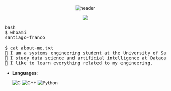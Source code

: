 <div align="center" width="100">
  <img src="https://capsule-render.vercel.app/api?color=0:1408d0,50:0860d0,100:08c4d0&height=250&section=header&text=Welcome!%20&fontSize=30&type=waving&fontColor=fefefe&&animation=fadeIn"
  alt="header"/>
</div>
<p align="center">
	<a href="https://github.com/Bouaskaoun">
		<img src="https://readme-typing-svg.herokuapp.com?lines=Data+Scientist+Student;Systems+Engineer+Student;DL%20|%20AI%20|%20ML%20Enthusiastic;Always%20learning%20new%20things&center=true&width=380&height=45&color=1e90ff">
	</a>
</p>

<pre>
bash
$ whoami
santiago-franco

$ cat about-me.txt
🏫 I am a systems engineering student at the University of San Buenaventura.
🧠 I study data science and artificial intelligence at Datacamp
🌱 I like to learn everything related to my engineering.
</pre>

- **Languages**:
    
    ![C](https://img.shields.io/badge/C%20-%232370ED.svg?style=for-the-badge&logo=c&logoColor=white)
    ![C++](https://img.shields.io/badge/C++%20-%2300599C.svg?style=for-the-badge&logo=c%2B%2B&logoColor=white)
    ![Python](https://img.shields.io/badge/Python%20-%2314354C.svg?style=for-the-badge&logo=python&logoColor=white)



